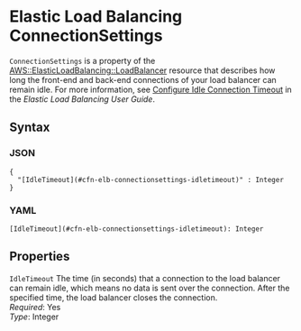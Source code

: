 # Elastic Load Balancing ConnectionSettings<a name="aws-properties-ec2-elb-connectionsettings"></a>

`ConnectionSettings` is a property of the [AWS::ElasticLoadBalancing::LoadBalancer](aws-properties-ec2-elb.md) resource that describes how long the front\-end and back\-end connections of your load balancer can remain idle\. For more information, see [Configure Idle Connection Timeout](http://docs.aws.amazon.com/elasticloadbalancing/latest/classic/config-idle-timeout.html) in the *Elastic Load Balancing User Guide*\.

## Syntax<a name="w3ab2c21c14d978b5"></a>

### JSON<a name="aws-properties-ec2-elb-connectionsettings-syntax.json"></a>

```
{
  "[IdleTimeout](#cfn-elb-connectionsettings-idletimeout)" : Integer
}
```

### YAML<a name="aws-properties-ec2-elb-connectionsettings-syntax.yaml"></a>

```
[IdleTimeout](#cfn-elb-connectionsettings-idletimeout): Integer
```

## Properties<a name="w3ab2c21c14d978b7"></a>

`IdleTimeout`  <a name="cfn-elb-connectionsettings-idletimeout"></a>
The time \(in seconds\) that a connection to the load balancer can remain idle, which means no data is sent over the connection\. After the specified time, the load balancer closes the connection\.  
*Required*: Yes  
*Type*: Integer